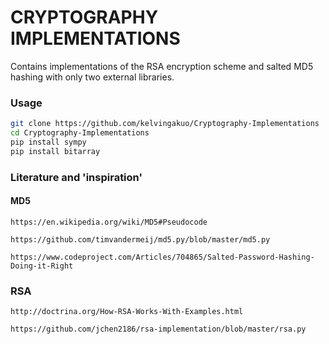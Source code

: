 # CRYPTOGRAPHY IMPLEMENTATIONS
Contains implementations of the RSA encryption scheme and salted MD5 hashing with only two external libraries.

### Usage
``` bash
git clone https://github.com/kelvingakuo/Cryptography-Implementations
cd Cryptography-Implementations
pip install sympy
pip install bitarray
```

### Literature and 'inspiration'
#### MD5
	https://en.wikipedia.org/wiki/MD5#Pseudocode

	https://github.com/timvandermeij/md5.py/blob/master/md5.py

	https://www.codeproject.com/Articles/704865/Salted-Password-Hashing-Doing-it-Right

### RSA
	http://doctrina.org/How-RSA-Works-With-Examples.html

	https://github.com/jchen2186/rsa-implementation/blob/master/rsa.py

